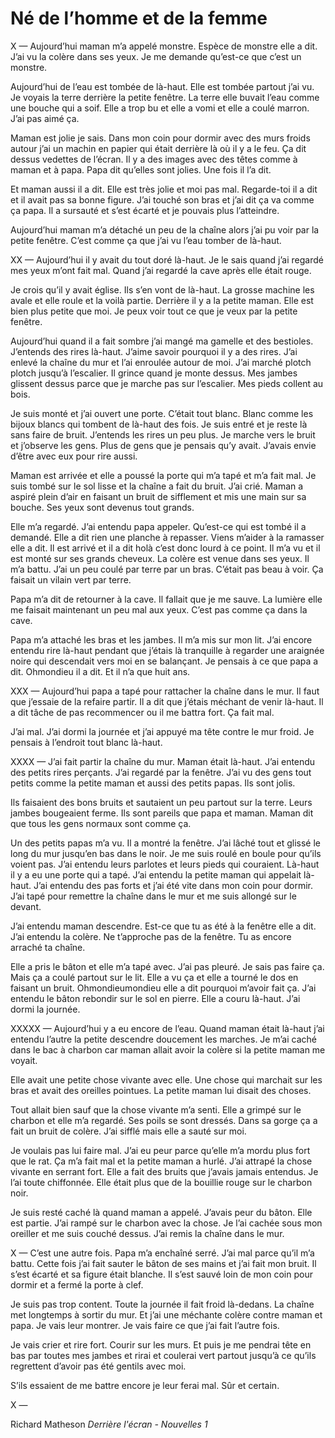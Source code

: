 # Né de l’homme et de la femme

X — Aujourd’hui maman m’a appelé monstre. Espèce de monstre elle a dit. J’ai vu la colère dans ses yeux. Je me demande qu’est-ce que c’est un monstre.

Aujourd’hui de l’eau est tombée de là-haut. Elle est tombée partout j’ai vu. Je voyais la terre derrière la petite fenêtre. La terre elle buvait l’eau comme une bouche qui a soif. Elle a trop bu et elle a vomi et elle a coulé marron. J’ai pas aimé ça.

Maman est jolie je sais. Dans mon coin pour dormir avec des murs froids autour j’ai un machin en papier qui était derrière là où il y a le feu. Ça dit dessus vedettes de l’écran. Il y a des images avec des têtes comme à maman et à papa. Papa dit qu’elles sont jolies. Une fois il l’a dit.

Et maman aussi il a dit. Elle est très jolie et moi pas mal. Regarde-toi il a dit et il avait pas sa bonne figure. J’ai touché son bras et j’ai dit ça va comme ça papa. Il a sursauté et s’est écarté et je pouvais plus l’atteindre.

Aujourd’hui maman m’a détaché un peu de la chaîne alors j’ai pu voir par la petite fenêtre. C’est comme ça que j’ai vu l’eau tomber de là-haut.

XX — Aujourd’hui il y avait du tout doré là-haut. Je le sais quand j’ai regardé mes yeux m’ont fait mal. Quand j’ai regardé la cave après elle était rouge.

Je crois qu’il y avait église. Ils s’en vont de là-haut. La grosse machine les avale et elle roule et la voilà partie. Derrière il y a la petite maman. Elle est bien plus petite que moi. Je peux voir tout ce que je veux par la petite fenêtre.

Aujourd’hui quand il a fait sombre j’ai mangé ma gamelle et des bestioles. J’entends des rires là-haut. J’aime savoir pourquoi il y a des rires. J’ai enlevé la chaîne du mur et l’ai enroulée autour de moi. J’ai marché plotch plotch jusqu’à l’escalier. Il grince quand je monte dessus. Mes jambes glissent dessus parce que je marche pas sur l’escalier. Mes pieds collent au bois.

Je suis monté et j’ai ouvert une porte. C’était tout blanc. Blanc comme les bijoux blancs qui tombent de là-haut des fois. Je suis entré et je reste là sans faire de bruit. J’entends les rires un peu plus. Je marche vers le bruit et j’observe les gens. Plus de gens que je pensais qu’y avait. J’avais envie d’être avec eux pour rire aussi.

Maman est arrivée et elle a poussé la porte qui m’a tapé et m’a fait mal. Je suis tombé sur le sol lisse et la chaîne a fait du bruit. J’ai crié. Maman a aspiré plein d’air en faisant un bruit de sifflement et mis une main sur sa bouche. Ses yeux sont devenus tout grands.

Elle m’a regardé. J’ai entendu papa appeler. Qu’est-ce qui est tombé il a demandé. Elle a dit rien une planche à repasser. Viens m’aider à la ramasser elle a dit. Il est arrivé et il a dit holà c’est donc lourd à ce point. Il m’a vu et il est monté sur ses grands cheveux. La colère est venue dans ses yeux. Il m’a battu. J’ai un peu coulé par terre par un bras. C’était pas beau à voir. Ça faisait un vilain vert par terre.

Papa m’a dit de retourner à la cave. Il fallait que je me sauve. La lumière elle me faisait maintenant un peu mal aux yeux. C’est pas comme ça dans la cave.

Papa m’a attaché les bras et les jambes. Il m’a mis sur mon lit. J’ai encore entendu rire là-haut pendant que j’étais là tranquille à regarder une araignée noire qui descendait vers moi en se balançant. Je pensais à ce que papa a dit. Ohmondieu il a dit. Et il n’a que huit ans.

XXX — Aujourd’hui papa a tapé pour rattacher la chaîne dans le mur. Il faut que j’essaie de la refaire partir. Il a dit que j’étais méchant de venir là-haut. Il a dit tâche de pas recommencer ou il me battra fort. Ça fait mal.

J’ai mal. J’ai dormi la journée et j’ai appuyé ma tête contre le mur froid. Je pensais à l’endroit tout blanc là-haut.

XXXX — J’ai fait partir la chaîne du mur. Maman était là-haut. J’ai entendu des petits rires perçants. J’ai regardé par la fenêtre. J’ai vu des gens tout petits comme la petite maman et aussi des petits papas. Ils sont jolis.

Ils faisaient des bons bruits et sautaient un peu partout sur la terre. Leurs jambes bougeaient ferme. Ils sont pareils que papa et maman. Maman dit que tous les gens normaux sont comme ça.

Un des petits papas m’a vu. Il a montré la fenêtre. J’ai lâché tout et glissé le long du mur jusqu’en bas dans le noir. Je me suis roulé en boule pour qu’ils voient pas. J’ai entendu leurs parlotes et leurs pieds qui couraient. Là-haut il y a eu une porte qui a tapé. J’ai entendu la petite maman qui appelait là-haut. J’ai entendu des pas forts et j’ai été vite dans mon coin pour dormir. J’ai tapé pour remettre la chaîne dans le mur et me suis allongé sur le devant.

J’ai entendu maman descendre. Est-ce que tu as été à la fenêtre elle a dit. J’ai entendu la colère. Ne t’approche pas de la fenêtre. Tu as encore arraché ta chaîne.

Elle a pris le bâton et elle m’a tapé avec. J’ai pas pleuré. Je sais pas faire ça. Mais ça a coulé partout sur le lit. Elle a vu ça et elle a tourné le dos en faisant un bruit. Ohmondieumondieu elle a dit pourquoi m’avoir fait ça. J’ai entendu le bâton rebondir sur le sol en pierre. Elle a couru là-haut. J’ai dormi la journée.

XXXXX — Aujourd’hui y a eu encore de l’eau. Quand maman était là-haut j’ai entendu l’autre la petite descendre doucement les marches. Je m’ai caché dans le bac à charbon car maman allait avoir la colère si la petite maman me voyait.

Elle avait une petite chose vivante avec elle. Une chose qui marchait sur les bras et avait des oreilles pointues. La petite maman lui disait des choses.

Tout allait bien sauf que la chose vivante m’a senti. Elle a grimpé sur le charbon et elle m’a regardé. Ses poils se sont dressés. Dans sa gorge ça a fait un bruit de colère. J’ai sifflé mais elle a sauté sur moi.

Je voulais pas lui faire mal. J’ai eu peur parce qu’elle m’a mordu plus fort que le rat. Ça m’a fait mal et la petite maman a hurlé. J’ai attrapé la chose vivante en serrant fort. Elle a fait des bruits que j’avais jamais entendus. Je l’ai toute chiffonnée. Elle était plus que de la bouillie rouge sur le charbon noir.

Je suis resté caché là quand maman a appelé. J’avais peur du bâton. Elle est partie. J’ai rampé sur le charbon avec la chose. Je l’ai cachée sous mon oreiller et me suis couché dessus. J’ai remis la chaîne dans le mur.

X — C’est une autre fois. Papa m’a enchaîné serré. J’ai mal parce qu’il m’a battu. Cette fois j’ai fait sauter le bâton de ses mains et j’ai fait mon bruit. Il s’est écarté et sa figure était blanche. Il s’est sauvé loin de mon coin pour dormir et a fermé la porte à clef.

Je suis pas trop content. Toute la journée il fait froid là-dedans. La chaîne met longtemps à sortir du mur. Et j’ai une méchante colère contre maman et papa. Je vais leur montrer. Je vais faire ce que j’ai fait l’autre fois.

Je vais crier et rire fort. Courir sur les murs. Et puis je me pendrai tête en bas par toutes mes jambes et rirai et coulerai vert partout jusqu’à ce qu’ils regrettent d’avoir pas été gentils avec moi.

S’ils essaient de me battre encore je leur ferai mal. Sûr et certain.

X —

Richard Matheson *Derrière l'écran - Nouvelles 1*
